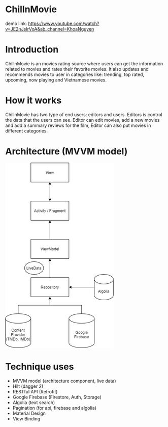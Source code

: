 # ChillnMovie
demo link: https://www.youtube.com/watch?v=JE2nJsIrVoA&ab_channel=KhoaNguyen
# Introduction
ChillnMovie is an movies rating source where users can get the information related to movies and rates their favorite movies. It also updates and recommends movies 
to user in categories like: trending, top rated, upcoming, now playing and Vietnamese movies.
# How it works
ChillnMovie has two type of end users: editors and users. Editors is control the data that the users can see. Editor can edit movies, add a new movies and add a summary
reviews for the film, Editor can also put movies in different categories.
# Architecture (MVVM model)
![](Preview/architecture.png)
# Technique uses
* MVVM model (architecture component, live data)
* Hilt (dagger 2)
* RESTful API (Retrofit)
* Google Firebase (Firestore, Auth, Storage)
* Algolia (text search)
* Pagination (for api, firebase and algolia)
* Material Design
* View Binding
